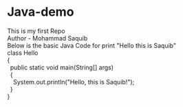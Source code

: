 # Java-demo
This is my first Repo
<br>
Author - Mohammad Saquib
<br>
Below is the basic Java Code for print "Hello this is Saquib"
<br>
class Hello
<br>
{
<br>
&ensp;public static void main(String[] args)
    <br>
&ensp;{
    <br>
&emsp;System.out.println("Hello, this is Saquib!");
    <br>
&ensp;}
    <br>
}
<br>

